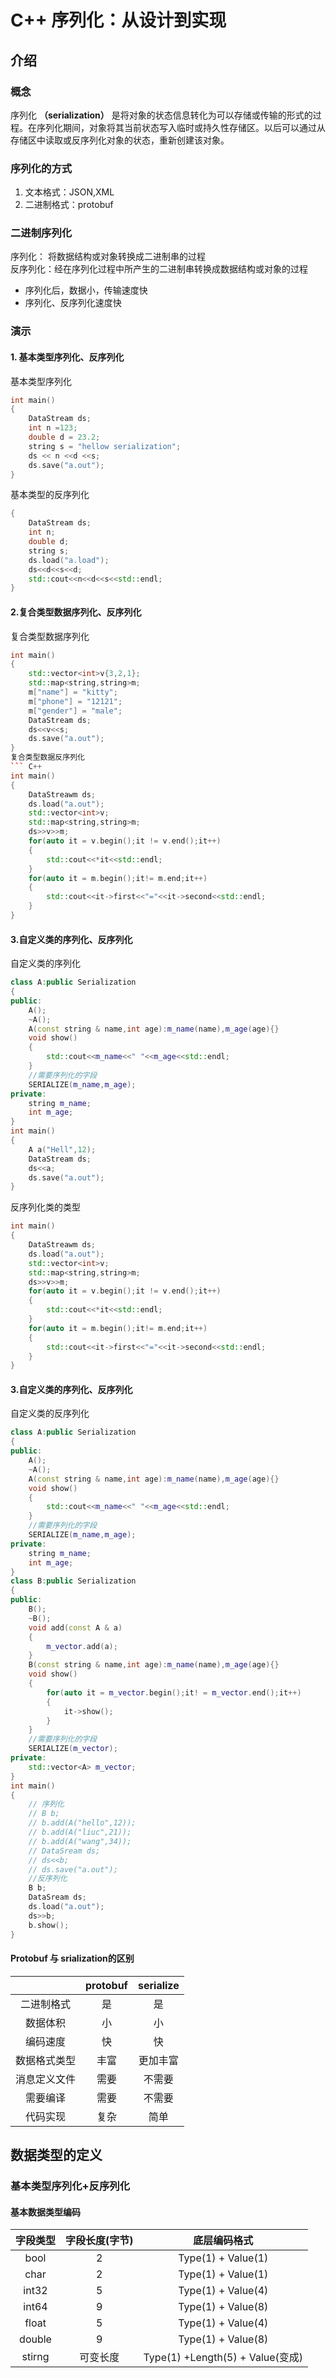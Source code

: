 # C++ 序列化：从设计到实现
## 介绍
### 概念
序列化 **（serialization）** 是将对象的状态信息转化为可以存储或传输的形式的过程。在序列化期间，对象将其当前状态写入临时或持久性存储区。以后可以通过从存储区中读取或反序列化对象的状态，重新创建该对象。<br>
### 序列化的方式
1. 文本格式：JSON,XML
2. 二进制格式：protobuf
### 二进制序列化
序列化： 将数据结构或对象转换成二进制串的过程<br>
反序列化：经在序列化过程中所产生的二进制串转换成数据结构或对象的过程<br>
 - 序列化后，数据小，传输速度快
 - 序列化、反序列化速度快
### 演示
#### 1. 基本类型序列化、反序列化
基本类型序列化
``` C++
int main()
{
    DataStream ds;
    int n =123;
    double d = 23.2;
    string s = "hellow serialization";
    ds << n <<d <<s;
    ds.save("a.out");
}
```
基本类型的反序列化
``` C++
{
    DataStream ds;
    int n;
    double d;
    string s;
    ds.load("a.load");
    ds<<d<<s<<d;
    std::cout<<n<<d<<s<<std::endl;
}
```
#### 2.复合类型数据序列化、反序列化
复合类型数据序列化
``` C++ 
int main()
{
    std::vector<int>v{3,2,1};
    std::map<string,string>m;
    m["name"] = "kitty";
    m["phone"] = "12121";
    m["gender"] = "male";
    DataStream ds;
    ds<<v<<s;
    ds.save("a.out");
}
复合类型数据反序列化
``` C++
int main()
{
    DataStreawm ds;
    ds.load("a.out");
    std::vector<int>v;
    std::map<string,string>m;
    ds>>v>>m;
    for(auto it = v.begin();it != v.end();it++)
    {
        std::cout<<*it<<std::endl;
    }
    for(auto it = m.begin();it!= m.end;it++)
    {
        std::cout<<it->first<<"="<<it->second<<std::endl;
    }
}
```
#### 3.自定义类的序列化、反序列化
自定义类的序列化
```C++
class A:public Serialization
{
public:
    A();
    ~A();
    A(const string & name,int age):m_name(name),m_age(age){}
    void show()
    {
        std::cout<<m_name<<" "<<m_age<<std::endl;
    }
    //需要序列化的字段
    SERIALIZE(m_name,m_age);
private:
    string m_name;
    int m_age;
}
int main()
{
    A a("Hell",12);
    DataStream ds;
    ds<<a;
    ds.save("a.out");
}

```
反序列化类的类型
``` C++
int main()
{
    DataStreawm ds;
    ds.load("a.out");
    std::vector<int>v;
    std::map<string,string>m;
    ds>>v>>m;
    for(auto it = v.begin();it != v.end();it++)
    {
        std::cout<<*it<<std::endl;
    }
    for(auto it = m.begin();it!= m.end;it++)
    {
        std::cout<<it->first<<"="<<it->second<<std::endl;
    }
}
```
#### 3.自定义类的序列化、反序列化
自定义类的反序列化
```C++
class A:public Serialization
{
public:
    A();
    ~A();
    A(const string & name,int age):m_name(name),m_age(age){}
    void show()
    {
        std::cout<<m_name<<" "<<m_age<<std::endl;
    }
    //需要序列化的字段
    SERIALIZE(m_name,m_age);
private:
    string m_name;
    int m_age;
}
class B:public Serialization
{
public:
    B();
    ~B();
    void add(const A & a)
    {
        m_vector.add(a);
    }
    B(const string & name,int age):m_name(name),m_age(age){}
    void show()
    {
        for(auto it = m_vector.begin();it! = m_vector.end();it++)
        {
            it->show();
        }
    }
    //需要序列化的字段
    SERIALIZE(m_vector);
private:
    std::vector<A> m_vector;
}
int main()
{
    // 序列化
    // B b;
    // b.add(A("hello",12));
    // b.add(A("liuc",21));
    // b.add(A("wang",34));
    // DataSream ds;
    // ds<<b;
    // ds.save("a.out");
    //反序列化
    B b;
    DataSream ds;
    ds.load("a.out");
    ds>>b;
    b.show();
}
```
#### Protobuf 与 srialization的区别
|             | protobuf    |    serialize   |
| :----------: | :-----------: |  :--------------: |
| 二进制格式    | 是 | 是 |
| 数据体积   | 小 | 小 |
| 编码速度 | 快 | 快|
| 数据格式类型 | 丰富 | 更加丰富 |
| 消息定义文件 | 需要 | 不需要 |
| 需要编译 | 需要 | 不需要 |
| 代码实现 | 复杂 | 简单 |

## 数据类型的定义
### 基本类型序列化+反序列化
#### 基本数据类型编码
| 字段类型 | 字段长度(字节) | 底层编码格式 |
| :---:|    :----: | :----: | 
| bool | 2 | Type(1) + Value(1)|
| char | 2 | Type(1) + Value(1)|
| int32 | 5 | Type(1) + Value(4)|
| int64 | 9 | Type(1) + Value(8)|
| float | 5 | Type(1) + Value(4)|
| double | 9 | Type(1) + Value(8)|
| stirng | 可变长度 | Type(1) +Length(5) + Value(变成)|




